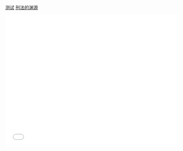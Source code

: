 [测试](?file=30000-资料归档/31000-学习/31100-刑法/31120-刑法总则#刑法的渊源 "刑法的渊源")
[刑法的渊源](#刑法的渊源 "刑法的渊源")

<iframe height="415" width="544" quality="high" src="//player.bilibili.com/player.html?aid=80719141&bvid=BV1uJ411s78Z&cid=138122417&page=3" scrolling="no" border="0" frameborder="no" framespacing="0" allowfullscreen="true"> </iframe>